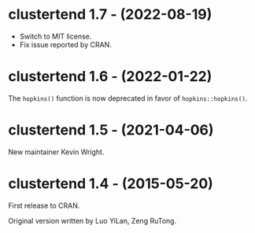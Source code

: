 # clustertend 1.7 - (2022-08-19)

* Switch to MIT license.
* Fix issue reported by CRAN.


# clustertend 1.6 - (2022-01-22)

The `hopkins()` function is now deprecated in favor of `hopkins::hopkins()`.


# clustertend 1.5 - (2021-04-06)

New maintainer Kevin Wright.


# clustertend 1.4 - (2015-05-20)

First release to CRAN.

Original version written by Luo YiLan, Zeng RuTong.

